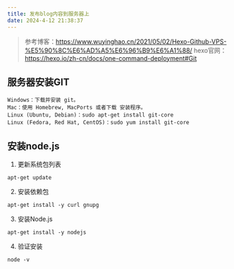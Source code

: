 ```yaml
---
title: 发布blog内容到服务器上
date: 2024-4-12 21:38:37
---
```


> 参考博客：https://www.wuyinghao.cn/2021/05/02/Hexo-Github-VPS-%E5%90%8C%E6%AD%A5%E6%96%B9%E6%A1%88/
> hexo官网：https://hexo.io/zh-cn/docs/one-command-deployment#Git

## 服务器安装GIT

```
Windows：下载并安装 git。
Mac：使用 Homebrew, MacPorts 或者下载 安装程序。
Linux (Ubuntu, Debian)：sudo apt-get install git-core
Linux (Fedora, Red Hat, CentOS)：sudo yum install git-core
```

## 安装node.js

1. 更新系统包列表
```
apt-get update
```

2. 安装依赖包
```
apt-get install -y curl gnupg
```

3. 安装Node.js
```
apt-get install -y nodejs
```
4. 验证安装
```
node -v
```